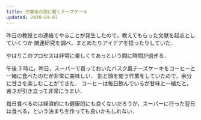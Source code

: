 ```yaml
---
title: 作業後の頭に響くチーズケーキ
updated: 2020-09-01
---
```


昨日の教授との連絡でやることが発生したので，教えてもらった文献を起点としていくつか
関連研究を調べ，まとめたりアイデアを捻ったりしていた．

やはりこのプロセスは非常に楽しくてあっという間に時間が過ぎる．

午後 3 時に，昨日，スーパーで買っておいたバスク風チーズケーキをコーヒーと一緒に食べたのだが非常に美味しい．
割と頭を使う作業をしていたので，余分に甘さを楽しむことができた．
コーヒーは毎日飲んでいるが甘味と一緒だと，苦さが引き立って非常にうまい．

毎日食べるのは経済的にも健康的にも良くないだろうが，スーパーに行った翌日は食べる，という決まりを作っても良いかもしれない．
